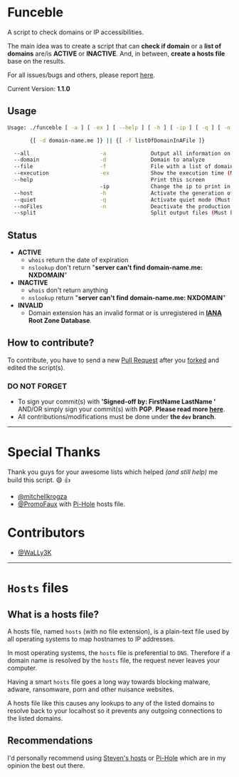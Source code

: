 # Funceble

A script to check domains or IP accessibilities.

The main idea was to create a script that can **check if domain** or a **list of domains** are/is **ACTIVE** or **INACTIVE**. And, in between, **create a hosts file** base on the results.

For all issues/bugs and others, please report [here](https://github.com/funilrys/funceble/issues/new).

Current Version: **1.1.0**

## Usage

```sh
Usage: ./funceble [ -a ] [ -ex ] [ --help ] [ -h ] [ -ip ] [ -q ] [ -n ] [ --split ]

       {[ -d domain-name.me ]} || {[ -f listOfDomainInAFile ]}

  --all                      -a              Output all information on screen (Must be before -d or -f)
  --domain                   -d              Domain to analyze
  --file                     -f              File with a list of domains
  --execution                -ex             Show the execution time (Must be before -d or -f)
  --help                                     Print this screen
                             -ip             Change the ip to print in host file (Must be before -d or -f)
  --host                     -h              Activate the generation of host (Must be before -d or -f)
  --quiet                    -q              Activate quiet mode (Must be before -d or -f)
  --noFiles                  -n              Deactivate the production of output files (Must be before -d or -f)
  --split                                    Split output files (Must be before -d or -f)
```
## Status

* **ACTIVE**
    * `whois` return the date of expiration
    * `nslookup` don't return "**server can't find domain-name.me: NXDOMAIN**"
* **INACTIVE**
    * `whois` don't return anything
    * `nslookup` return "**server can't find domain-name.me: NXDOMAIN**"
* **INVALID**
    * Domain extension has an invalid format or is unregistered in **[IANA](https://www.iana.org/domains/root/db) Root Zone Database**.

## How to contribute?

To contribute, you have to send a new [Pull Request](https://github.com/funilrys/funceble/compare) after you [forked](https://github.com/funilrys/funceble/pulls#fork-destination-box) and edited the script(s).

### DO NOT FORGET

* To sign your commit(s) with **'Signed-off by: FirstName LastName <e at mail dot com>'** AND/OR simply sign your commit(s) with **PGP**. **Please read more [here](https://github.com/blog/2144-gpg-signature-verification)**.
* All contributions/modifications must be done under **the `dev` branch**.

____
# Special Thanks
Thank you guys for your awesome lists which helped _(and still help)_ me build this script. :smile: :+1:

* [@mitchellkrogza](https://github.com/mitchellkrogza)
* [@PromoFaux](https://github.com/PromoFaux) with [Pi-Hole](https://github.com/pi-hole/pi-hole) hosts file.

# Contributors

* [@WaLLy3K](https://github.com/WaLLy3K)

____
# `Hosts` files

## What is a hosts file?

A hosts file, named `hosts` (with no file extension), is a plain-text file
used by all operating systems to map hostnames to IP addresses.

In most operating systems, the `hosts` file is preferential to `DNS`.
Therefore if a domain name is resolved by the `hosts` file, the request never
leaves your computer.

Having a smart `hosts` file goes a long way towards blocking malware, adware, ransomware, porn and other nuisance websites.

A hosts file like this causes any lookups to any of the listed domains to resolve back to your localhost so it prevents any outgoing connections to the listed domains.

## Recommendations

I'd personally recommend using [Steven's hosts](https://github.com/StevenBlack/hosts) or [Pi-Hole](https://github.com/pi-hole/pi-hole) which are in my opinion the best out there.
